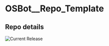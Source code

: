 # OSBot__Repo_Template

## Repo details

![Current Release](https://img.shields.io/badge/release-v0.1.18-blue)
